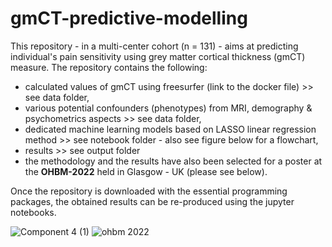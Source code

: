 # gmCT-predictive-modelling
This repository - in a multi-center cohort (n = 131) - aims at predicting individual's pain sensitivity using grey matter cortical thickness (gmCT) measure. The repository contains the following:
- calculated values of gmCT using freesurfer (link to the docker file) >> see data folder,
- various potential confounders (phenotypes) from MRI, demography & psychometrics aspects >> see data folder,
- dedicated machine learning models based on LASSO linear regression method >> see notebook folder - also see figure below for a flowchart,
- results >> see output folder
- the methodology and the results have also been selected for a poster at the **OHBM-2022** held in Glasgow - UK (please see below). 

Once the repository is downloaded with the essential programming packages, the obtained results can be re-produced using the jupyter notebooks. 



![Component 4 (1)](https://user-images.githubusercontent.com/82961493/172667976-05202a9d-d837-491e-95fc-a8bd5639684f.jpg)
![ohbm 2022](https://user-images.githubusercontent.com/82961493/173017288-1bf1a820-fbfc-4f40-a96f-5d885e7c0067.png)

